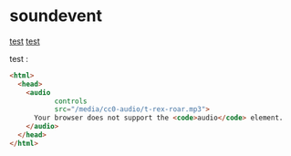# soundevent


[test](https://raw.githubusercontent.com/Luferuo/soundevent/main/R6/DJ%20Blyat%20-%20hight%20track%20speed.mp3)
[test](https://raw.githubusercontent.com/Luferuo/soundevent/main/R6/Tripalosky.mp3)

test :
```html
<html>
  <head>
    <audio
           controls
           src="/media/cc0-audio/t-rex-roar.mp3">
      Your browser does not support the <code>audio</code> element.
    </audio>
  </head>
</html>
```

